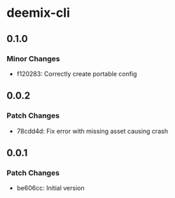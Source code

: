 # deemix-cli

## 0.1.0

### Minor Changes

- f120283: Correctly create portable config

## 0.0.2

### Patch Changes

- 78cdd4d: Fix error with missing asset causing crash

## 0.0.1

### Patch Changes

- be606cc: Initial version
